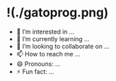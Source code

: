 # !(./gatoprog.png)
- 👀 I’m interested in ...
- 🌱 I’m currently learning ...
- 💞️ I’m looking to collaborate on ...
- 📫 How to reach me ...
- 😄 Pronouns: ...
- ⚡ Fun fact: ...

<!---
njaimev/njaimev is a ✨ special ✨ repository because its `README.md` (this file) appears on your GitHub profile.
You can click the Preview link to take a look at your changes.
--->

